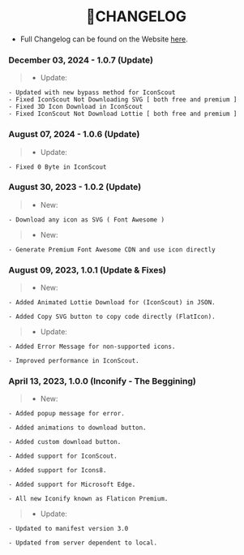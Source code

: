 <h1 align = "center">
    📃CHANGELOG
</h1>

- Full Changelog can be found on the Website [here](https://kyutefox.com/changelog/iconify-browser-extension). 

### December 03, 2024 - 1.0.7 (Update)
> - Update:

    - Updated with new bypass method for IconScout
    - Fixed IconScout Not Downloading SVG [ both free and premium ]
    - Fixed 3D Icon Download in IconScout
    - Fixed IconScout Not Download Lottie [ both free and premium ]

### August 07, 2024 - 1.0.6 (Update)

> - Update:

    - Fixed 0 Byte in IconScout


### August 30, 2023 - 1.0.2 (Update)

> - New:

    - Download any icon as SVG ( Font Awesome )

> - New:

    - Generate Premium Font Awesome CDN and use icon directly

### August 09, 2023, 1.0.1 (Update & Fixes)

> - New:

    - Added Animated Lottie Download for (IconScout) in JSON.

    - Added Copy SVG button to copy code directly (FlatIcon).

> - Update:

    - Added Error Message for non-supported icons.

    - Improved performance in IconScout.

### April 13, 2023, 1.0.0 (Inconify - The Beggining)

> - New:

    - Added popup message for error.

    - Added animations to download button.

    - Added custom download button.

    - Added support for IconScout.

    - Added support for Icons8.

    - Added support for Microsoft Edge.

    - All new Iconify known as Flaticon Premium.

> - Update:

    - Updated to manifest version 3.0

    - Updated from server dependent to local.
